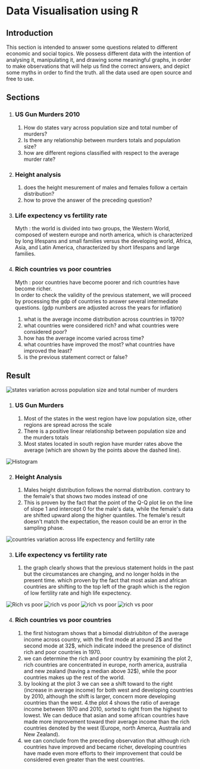 # Data Visualisation using R

## Introduction
This section is intended to answer some questions related to different economic and social topics.
We possess different data with the intention of analysing it, manipulating it, and drawing some meaningful graphs, in order to make observations that will help us find the correct answers, and depict some myths in order to find the truth.
all the data used are open source and free to use.

## Sections
1. ### US Gun Murders 2010
    1. How do states vary across population size and total number of murders?
    2. Is there any relationship between murders totals and population size?
    3. how are different regions classified with respect to the average murder rate?

2. ### Height analysis
    1. does the height mesurement of males and females follow a certain distribution?
    2. how to prove the answer of the preceding question?

3. ### Life expectency vs fertility rate </br>
    Myth : the world is divided into two groups, the Western World, composed of western europe and north america, which is characterized by long lifespans and small families versus the developing world, Africa, Asia, and Latin America, characterized by short lifespans and large families.

4. ### Rich countries vs poor countries </br>
    Myth : poor countries have become poorer and rich countries have become richer. </br>
    In order to check the validity of the previous statement, we will proceed by processing the gdp of countries to answer several intermediate questions. (gdp numbers are adjusted across the years for inflation)
    1. what is the average income distribution across countries in 1970?
    2. what countries were considered rich? and what countries were considered poor?
    3. how has the average income varied across time?
    4. what countries have improved the most? what countries have improved the least?
    5. is the previous statement correct or false?
## Result
![states variation across population size and total number of murders](./images/US-Gun-Murders-2010.png)

1. ### US Gun Murders
    1. Most of the states in the west region have low population size, other regions are spread across the scale
    2. There is a positive linear relationship between population size and the murders totals
    3. Most states located in south region have murder rates above the average (which are shown by the points above the dashed line).

![Histogram](./images/HeightAnalysis.png)

2. ### Height Analysis
    1. Males height distribution follows the normal distribution. contrary to the female's that shows two modes instead of one
    2. This is proven by the fact that the point of the Q-Q plot lie on the line of slope 1 and intercept 0 for the male's data, while the female's data are shifted upward along the higher quantiles. The female's result doesn't match the expectation, the reason could be an error in the sampling phase.

![countries variation across life expectency and fertility rate](./images/Life-Expectancy-vs-Fertility-Rate.png)
    
3. ### Life expectency vs fertility rate
    1. the graph clearly shows that the previous statement holds in the past but the circumstances are changing, and no longer holds in the present time. which proven by the fact that most asian and african countries are shifting to the top left of the graph which is the region of low fertility rate and high life expectency.

![Rich vs poor](./images/Rich-vs-Poor1.png) ![rich vs poor](./images/Rich-vs-Poor2.png) ![rich vs poor](./images/Rich-vs-Poor3.png) ![rich vs poor](./images/Rich-vs-Poor4.png)

4. ### Rich countries vs poor countries
    1. the first histogram shows that a bimodal distriubiton of the average income across country, with the first mode at around 2$ and the second mode at 32$, which indicate indeed the presence of distinct rich and poor countries in 1970.
    2. we can determine the rich and poor country by examining the plot 2, rich countries are concentrated in europe, north america, australia and new zealand (having a median above 32$), while the poor countries makes up the rest of the world.
    3. by looking at the plot 3 we can see a shift toward to the right (increase in average income) for both west and developing countries by 2010, although the shift is larger, concern more developing countries than the west.
    4.the plot 4 shows the ratio of average income between 1970 and 2010, sorted to right from the highest to lowest. We can deduce that asian and some african countries have made more improvement toward their average income than the rich countries denoted by the west (Europe, north Amerca, Australia and New Zealand).
    5. we can conclude from the preceding observation that although rich countries have improved and became richer, developing countries have made even more efforts to their improvement that could be considered even greater than the west countries.
